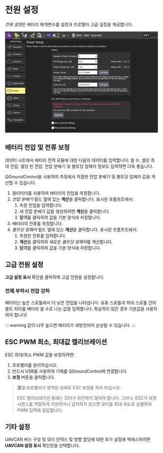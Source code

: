 # 전원 설정

*전원 설정*은 배터리 매개변수를 설정과 프로펠러 고급 설정을 제공합니다.

![배터리 보정](../../../assets/setup/px4_power.jpg)

## 배터리 전압 및 전류 보정

데이터 시트에서 배터리 전력 모듈에 대한 다음의 데이터를 입력합니다: 셀 수, 셀당 최대 전압, 셀당 빈 전압. 전압 분배기 및 볼트당 암페어 정보도 입력하면 더욱 좋습니다.

*QGroundControl*을 사용하여 측정에서 적절한 전압 분배기 및 볼트당 암페어 값을 계산할 수 있습니다.

1. 멀티미터를 사용하여 배터리의 전압을 측정합니다.
2. _전압 분배기_ 필드 옆에 있는 **계산**을 클릭합니다. 표시된 프롬프트에서:
   1. 측정 전압을 입력합니다.
   2. 새 전압 분배기 값을 생성하려면 **계산**을 클릭합니다.
   3. **닫기**를 클릭하여 값을 기본 양식에 저장합니다.
3. 배터리의 전류를 측정합니다.
4. _볼트당 암페어_ 필드 옆에 있는 **계산**을 클릭합니다. 표시된 프롬프트에서:
   1. 측정한 전류를 입력합니다.
   2. **계산**을 클릭하여 새로운 *볼트당 암페어*를 계산합니다.
   3. **닫기**를 클릭하여 값을 기본 양식에 저장합니다.

## 고급 전원 설정

**고급 설정 표시** 확인을 클릭하여 고급 전원을 설정합니다.

### 전체 부하시 전압 강하

배터리는 높은 스로틀에서 더 낮은 전압을 나타냅니다. 유휴 스로틀과 최대 스로틀 간의 볼트 차이를 배터리 셀 수로 나눈 값을 입력합니다. 확실하지 않은 경우 기본값을 사용하여야 합니다!

::: warning
값이 너무 높으면 배터리가 과방전되어 손상될 수 있습니다.
:::

## ESC PWM 최소, 최대값 캘리브레이션

ESC 최대/최소 PWM 값을 보정하려면:

1. 프로펠러를 분리하십시오.
2. 반드시 USB를 사용하여 기체를 QGroundControl에 연결합니다.
3. **보정** 버튼을 클릭합니다.

> **경고** 프로펠러가 장착된 상태로 ESC 보정을 하지 마십시오.
>
> ESC 캘리브레이션 중에는 모터가 회전하지 않아야 합니다. 그러나, ESC가 보정 시퀀스를 적절하게 지원하거나 감지하지 않으면 모터를 최대 속도로 실행하여 PWM 입력에 응답합니다.

## 기타 설정

UAVCAN 버스 구성 및 모터 인덱스 및 방향 할당에 대한 추가 설정에 액세스하려면 **UAVCAN 설정 표시** 확인란을 선택합니다.
